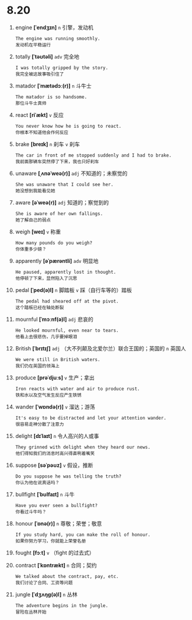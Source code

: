 # 8.20

1. engine **[ˈendʒɪn]** `n` 引擎，发动机

   ```
   The engine was running smoothly.
   发动机在平稳运行
   ```

2. totally **[ˈtəʊtəli]** `adv` 完全地

   ```
   I was totally gripped by the story.
   我完全被这故事吸引住了
   ```

3. matador **[ˈmætədɔː(r)]** `n` 斗牛士

   ```
   The matador is so handsome.
   那位斗牛士真帅
   ```

4. react **[riˈækt]** `v` 反应

   ```
   You never know how he is going to react.
   你根本不知道他会作何反应
   ```

5. brake **[breɪk]** `n` 刹车 `v` 刹车

   ```
   The car in front of me stopped suddenly and I had to brake.
   我前面那辆车突然停了下来，我也只好刹车
   ```

6. unaware **[ˌʌnəˈweə(r)]** `adj` 不知道的；未察觉的

   ```
   She was unaware that I could see her.
   她没想到我能看见她
   ```

7. aware **[əˈweə(r)]** `adj` 知道的；察觉到的

   ```
   She is aware of her own fallings.
   她了解自己的弱点
   ```

8. weigh **[weɪ]** `v` 称重

   ```
   How many pounds do you weigh?
   你体重多少磅？
   ```

9. apparently **[əˈpærəntli]** `adv` 明显地

   ```
   He paused, apparently lost in thought.
   他停顿了下来，显然陷入了沉思
   ```

10. pedal **[ˈped(ə)l]** `n` 脚踏板 `v` 踩（自行车等的）踏板

    ```
    The pedal had sheared off at the pivot.
    这个踏板已经在轴处断裂
    ```

11. mournful **[ˈmɔːnf(ə)l]** `adj` 悲哀的

    ```
    He looked mournful, even near to tears.
    他看上去很悲伤，几乎要掉眼泪
    ```

12. British **[ˈbrɪtɪʃ]** `adj` （大不列颠及北爱尔兰）联合王国的；英国的 `n` 英国人

    ```
    We were still in British waters.
    我们仍在英国的领海上
    ```

13. produce **[prəˈdjuːs]** `v` 生产；拿出

    ```
    Iron reacts with water and air to produce rust.
    铁和水以及空气发生反应产生铁锈
    ```

14. wander **[ˈwɒndə(r)]** `v` 溜达；游荡

    ```
    It's easy to be distracted and let your attention wander.
    很容易走神分散了注意力
    ```

15. delight **[dɪˈlaɪt]** `n` 令人高兴的人或事

    ```
    They grinned with delight when they heard our news.
    他们得知我们的消息时高兴得直咧着嘴笑
    ```

16. suppose **[səˈpəʊz]** `v` 假设，推断

    ```
    Do you suppose he was telling the truth?
    你认为他在说真话吗？
    ```

17. bullfight **[ˈbʊlfaɪt]** `n` 斗牛

    ```
    Have you ever seen a bullfight?
    你看过斗牛吗？
    ```

18. honour **[ˈɒnə(r)]** `n` 尊敬；荣誉；敬意

    ```
    If you study hard, you can make the roll of honour.
    如果你努力学习，你就能上荣誉名册
    ```

19. fought **[fɔːt]** `v` （fight 的过去式）

20. contract **[ˈkɒntrækt]** `n` 合同；契约

    ```
    We talked about the contract, pay, etc.
    我们讨论了合同、工资等问题
    ```

21. jungle **[ˈdʒʌŋɡ(ə)l]** `n` 丛林
    ```
    The adventure begins in the jungle.
    冒险在丛林开始
    ```
